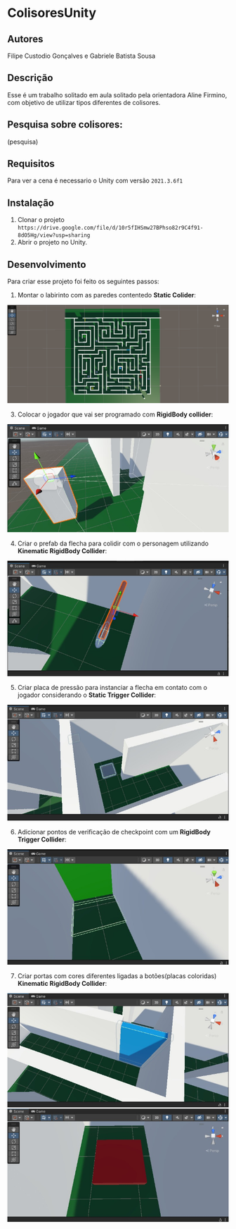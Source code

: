# ColisoresUnity
## Autores
Filipe Custodio Gonçalves e Gabriele Batista Sousa

## Descrição
Esse é um trabalho solitado em aula solitado pela orientadora Aline Firmino, com objetivo de utilizar tipos diferentes de colisores.

## Pesquisa sobre colisores:
(pesquisa)

## Requisitos 
Para ver a cena é necessario o Unity com versão `2021.3.6f1`

## Instalação
1. Clonar o projeto `https://drive.google.com/file/d/10r5fIHSmw27BPhso82r9C4f91-8dO5Hg/view?usp=sharing`
2. Abrir o projeto no Unity.

## Desenvolvimento 
Para criar esse projeto foi feito os seguintes passos:
1. Montar o labirinto com as paredes contentedo __Static Colider__:
 <img src="img/7.png"/>

3. Colocar o jogador que vai ser programado com __RigidBody collider__:
 <img src="img/1.png"/>

4. Criar o prefab da flecha para colidir com o personagem utilizando __Kinematic RigidBody Collider__:
 <img src="img/2.png"/>

5. Criar placa de pressão para instanciar a flecha em contato com o jogador considerando o __Static Trigger Collider__:
 <img src="img/4.png"/>

6. Adicionar pontos de verificação de checkpoint com um __RigidBody Trigger Collider__:
  <img src="img/5.png"/>

7. Criar portas com cores diferentes ligadas a botões(placas coloridas) __Kinematic RigidBody Collider__:
  <img src="img/6.png"/>
 <img src="img/3.png"/>
